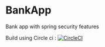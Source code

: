 # BankApp
Bank app with spring security features

Build using Circle ci : [![CircleCI](https://dl.circleci.com/status-badge/img/gh/imjavedkhan/BankApp/tree/main.svg?style=svg)](https://dl.circleci.com/status-badge/redirect/gh/imjavedkhan/BankApp/tree/main)
